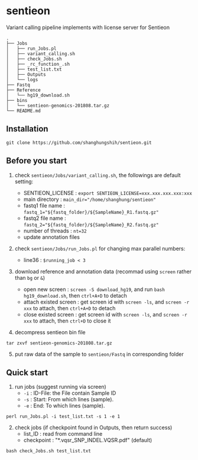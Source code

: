 # sentieon
Variant calling pipeline implements with license server for Sentieon

    .
    ├── Jobs    
    │   ├── run_Jobs.pl
    │   ├── variant_calling.sh
    │   ├── check_Jobs.sh
    │   ├── _rc_function_.sh
    │   ├── test_list.txt
    │   ├── Outputs
    │   └── logs
    ├── Fastq                   
    ├── Reference
    │   └── hg19_download.sh
    ├── bins    
    │   └── sentieon-genomics-201808.tar.gz
    └── README.md

## Installation
``` shell
git clone https://github.com/shanghungshih/sentieon.git
```


## Before you start
1. check `sentieon/Jobs/variant_calling.sh`, the followings are default setting:
    - SENTIEON_LICENSE : `export SENTIEON_LICENSE=xxx.xxx.xxx.xxx:xxx`
    - main directory : `main_dir="/home/shanghung/sentieon"`
    - fastq1 file name : `fastq_1="${fastq_folder}/${SampleName}_R1.fastq.gz"`
    - fastq2 file name : `fastq_2="${fastq_folder}/${SampleName}_R2.fastq.gz"`
    - number of threads : `nt=32`
    - update annotation files

2. check `sentieon/Jobs/run_Jobs.pl` for changing max parallel numbers:
    - line36 : `$running_job < 3`

3. download reference and annotation data (recommad using `screen` rather than `bg` or `&`)
    - open new screen : `screen -S download_hg19`, and run `bash hg19_download.sh`, then `ctrl+A+D` to detach
    - attach existed screen : get screen id with `screen -ls`, and `screen -r xxx` to attach, then `ctrl+A+D` to detach
    - close existed screen : get screen id with `screen -ls`, and `screen -r xxx` to attach, then `ctrl+D` to close it

4. decompress sentieon bin file
``` shell
tar zxvf sentieon-genomics-201808.tar.gz
```

5. put raw data of the sample to `sentieon/Fastq` in corresponding folder 


## Quick start
1. run jobs (suggest running via screen)
    - `-i` : ID-File: the File contain Sample ID
    - `-s` : Start: From which lines (sample).
    - `-e` : End: To which lines (sample).
``` shell
perl run_Jobs.pl -i test_list.txt -s 1 -e 1
```

2. check jobs (if checkpoint found in Outputs, then return success)
    - list_ID : read from command line
    - checkpoint : "*.vqsr_SNP_INDEL.VQSR.pdf" (default)
``` shell
bash check_Jobs.sh test_list.txt
```
